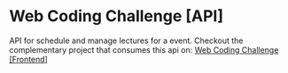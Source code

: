 # Web Coding Challenge [API]
API for schedule and manage lectures for a event. Checkout the complementary project that consumes this api on: [Web Coding Challenge [Frontend]](https://github.com/Arthur-r19/web-challenge-frontend/tree/develop)
